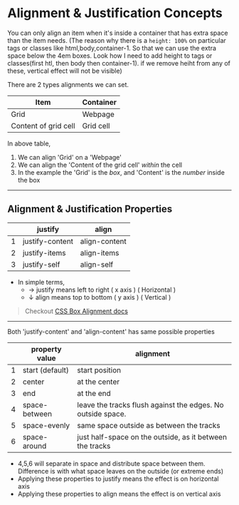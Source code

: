 # Alignment & Justification Concepts

You can only align an item when it's inside a container that
has extra space than the item needs.
(The reason why there is a `height: 100%` on particular tags or classes like html,body,container-1. So that we can use the extra space below the 4em boxes. Look how I need to add height to tags or classes(first htl, then body then container-1). if we remove heiht from any of these, vertical effect will not be visible)

There are 2 types alignments we can set.

| Item                 | Container |
| -------------------- | --------- |
| Grid                 | Webpage   |
| Content of grid cell | Grid cell |

<!-- <table>
  <tr style="color:brown;">
    <th style="border-right: 1px solid brown">Item</th>
    <th>Container</th>
  </tr>
  <tbody>
    <tr>
      <td style="border-right: 1px solid brown">Grid</td>
      <td>Webpage</td>
    </tr>
    <tr>
      <td style="border-right: 1px solid brown">Contents of grid cell</td>
      <td>Grid cell</td>
    </tr>
  </tbody>
</table> -->

In above table,

1. We can align 'Grid' on a 'Webpage'
2. We can align the 'Content of the grid cell' _within_ the cell
3. In the example the 'Grid' is the _box_, and 'Content' is the _number_ inside the box

---

## Alignment & Justification Properties

|     | justify         | align         |
| --- | --------------- | ------------- |
| 1   | justify-content | align-content |
| 2   | justify-items   | align-items   |
| 3   | justify-self    | align-self    |

- In simple terms,
  - → justify means left to right ( x axis ) ( Horizontal )
  - ↓ align means top to bottom ( y axis ) ( Vertical )

> Checkout [CSS Box Alignment docs](https://developer.mozilla.org/en-US/docs/Web/CSS/CSS_Box_Alignment)

---

Both 'justify-content' and 'align-content' has same possible properties

|     | property value  | alignment                                                   |
| --- | --------------- | ----------------------------------------------------------- |
| 1   | start (default) | start position                                              |
| 2   | center          | at the center                                               |
| 3   | end             | at the end                                                  |
| 4   | space-between   | leave the tracks flush against the edges. No outside space. |
| 5   | space-evenly    | same space outside as between the tracks                    |
| 6   | space-around    | just half-space on the outside, as it between the tracks    |

- 4,5,6 will separate in space and distribute space between them. Difference is with what space leaves on the outside (or extreme ends)
- Applying these properties to justify means the effect is on horizontal axis
- Applying these properties to align means the effect is on vertical axis
